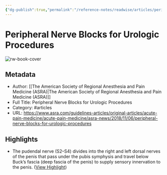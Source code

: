 ```yaml
---
{"dg-publish":true,"permalink":"/reference-notes/readwise/articles/peripheral-nerve-blocks-for-urologic-procedures/"}
---
```


# Peripheral Nerve Blocks for Urologic Procedures

![rw-book-cover](https://readwise-assets.s3.amazonaws.com/static/images/article1.be68295a7e40.png)

## Metadata
- Author: [[The American Society of Regional Anesthesia and Pain Medicine (ASRA)\|The American Society of Regional Anesthesia and Pain Medicine (ASRA)]]
- Full Title: Peripheral Nerve Blocks for Urologic Procedures
- Category: #articles
- URL: https://www.asra.com/guidelines-articles/original-articles/acute-pain-medicine/acute-pain-medicine/asra-news/2018/11/06/peripheral-nerve-blocks-for-urologic-procedures

## Highlights
- The pudendal nerve (S2–S4) divides into the right and left dorsal nerves of the penis that pass under the pubis symphysis and travel below Buck’s fascia (deep fascia of the penis) to supply sensory innervation to the penis. ([View Highlight](https://read.readwise.io/read/01gr1w1d1mzeg51zsyrsrxa2bv))
